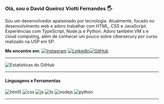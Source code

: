 ### Olá, sou o David Queiroz Viotti Fernandes 🖐

Sou um desenvolvedor apaixonado por tecnologia. 
Atualmente, focado no desenvolvimento web e adoro trabalhar com HTML, CSS e JavaScript. 
Experiências com TypeScript, Node.js e Python. 
Adoro também VM´s e cloud computing, além de conhecer um pouco sobre cibersecury por curso realizado na USP em SP. 

**Me encontre em:** [![Instagram](https://img.shields.io/badge/Instagram-E4405F?style=for-the-badge&logo=instagram&logoColor=white)](https://instagram.com/davidhenrique_queiroz) [![LinkedIn](https://img.shields.io/badge/LinkedIn-0077B5?style=for-the-badge&logo=linkedin&logoColor=white)](https://www.linkedin.com/in/david-henrique-queiroz-77a663229/)[![GitHub](https://img.shields.io/badge/GitHub-181717?style=for-the-badge&logo=github&logoColor=white)](https://github.com/dhqdev)

---

![Estatísticas do GitHub](https://github-readme-stats.vercel.app/api?username=dhqdev&show_icons=true&theme=dracula)

---

#### Linguagens e Ferramentas

<div style="display: inline_block">
  <img align="center" alt="html5" src="https://img.shields.io/badge/HTML5-E34F26?style=for-the-badge&logo=html5&logoColor=white" />
  <img align="center" alt="css" src="https://img.shields.io/badge/CSS3-1572B6?style=for-the-badge&logo=css3&logoColor=white" />
  <img align="center" alt="js" src="https://img.shields.io/badge/JavaScript-F7DF1E?style=for-the-badge&logo=javascript&logoColor=black" />
  <img align="center" alt="ts" src="https://img.shields.io/badge/TypeScript-007ACC?style=for-the-badge&logo=typescript&logoColor=white" />
  <img align="center" alt="nodejs" src="https://img.shields.io/badge/Node.js-43853D?style=for-the-badge&logo=node.js&logoColor=white" />
  <img align="center" alt="python" src="https://img.shields.io/badge/Python-3776AB?style=for-the-badge&logo=python&logoColor=white" />
</div>

---



